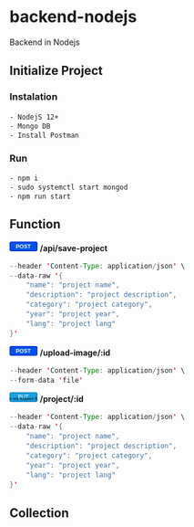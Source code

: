 # backend-nodejs
Backend in Nodejs

## Initialize Project
### Instalation
    - NodejS 12+
    - Mongo DB
    - Install Postman
### Run
    - npm i
    - sudo systemctl start mongod
    - npm run start
## Function
<img src="./diagrams/icons/POST.jpg" alt="drawing" height="17"/> **/api/save-project**

```JAVA
--header 'Content-Type: application/json' \
--data-raw '{
    "name": "project name",
    "description": "project description",
    "category": "project category",
    "year": "project year",
    "lang": "project lang"
}'
```

<img src="./diagrams/icons/POST.jpg" alt="drawing" height="17"/> **/upload-image/:id**

```JAVA
--header 'Content-Type: application/json' \
--form-data 'file'
```

<img src="./diagrams/icons/PUT.svg" alt="drawing" height="17"/> **/project/:id**
```JAVA
--header 'Content-Type: application/json' \
--data-raw '{
    "name": "project name",
    "description": "project description",
    "category": "project category",
    "year": "project year",
    "lang": "project lang"
}'
```

## Collection
